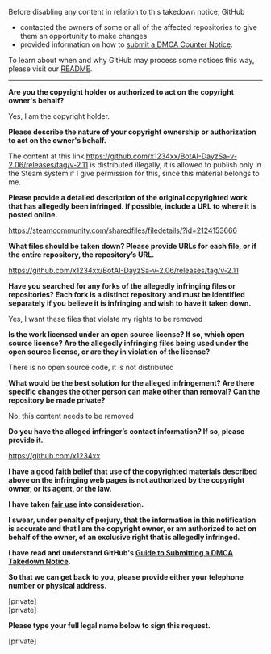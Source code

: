 Before disabling any content in relation to this takedown notice, GitHub
- contacted the owners of some or all of the affected repositories to give them an opportunity to make changes
- provided information on how to [submit a DMCA Counter Notice](https://docs.github.com/en/articles/guide-to-submitting-a-dmca-counter-notice).

To learn about when and why GitHub may process some notices this way, please visit our [README](https://github.com/github/dmca/blob/master/README.md).

---

**Are you the copyright holder or authorized to act on the copyright owner's behalf?**

Yes, I am the copyright holder.

**Please describe the nature of your copyright ownership or authorization to act on the owner's behalf.**

The content at this link https://github.com/x1234xx/BotAI-DayzSa-v-2.06/releases/tag/v-2.11 is distributed illegally, it is allowed to publish only in the Steam system if I give permission for this, since this material belongs to me.

**Please provide a detailed description of the original copyrighted work that has allegedly been infringed. If possible, include a URL to where it is posted online.**

https://steamcommunity.com/sharedfiles/filedetails/?id=2124153666

**What files should be taken down? Please provide URLs for each file, or if the entire repository, the repository’s URL.**

https://github.com/x1234xx/BotAI-DayzSa-v-2.06/releases/tag/v-2.11

**Have you searched for any forks of the allegedly infringing files or repositories? Each fork is a distinct repository and must be identified separately if you believe it is infringing and wish to have it taken down.**

Yes, I want these files that violate my rights to be removed

**Is the work licensed under an open source license? If so, which open source license? Are the allegedly infringing files being used under the open source license, or are they in violation of the license?**

There is no open source code, it is not distributed

**What would be the best solution for the alleged infringement? Are there specific changes the other person can make other than removal? Can the repository be made private?**

No, this content needs to be removed

**Do you have the alleged infringer’s contact information? If so, please provide it.**

https://github.com/x1234xx

**I have a good faith belief that use of the copyrighted materials described above on the infringing web pages is not authorized by the copyright owner, or its agent, or the law.**

**I have taken <a href="https://www.lumendatabase.org/topics/22">fair use</a> into consideration.**

**I swear, under penalty of perjury, that the information in this notification is accurate and that I am the copyright owner, or am authorized to act on behalf of the owner, of an exclusive right that is allegedly infringed.**

**I have read and understand GitHub's <a href="https://docs.github.com/articles/guide-to-submitting-a-dmca-takedown-notice/">Guide to Submitting a DMCA Takedown Notice</a>.**

**So that we can get back to you, please provide either your telephone number or physical address.**

[private]  
[private]

**Please type your full legal name below to sign this request.**

[private]
